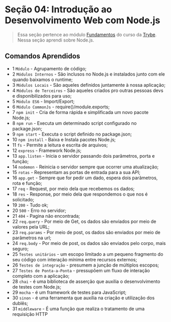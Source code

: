 # Seção 04: Introdução ao Desenvolvimento Web com Node.js

>Essa seção pertence ao módulo [Fundamentos](https://github.com/Ruan-Portella/Trybe_Exercicios/tree/main/back-end) do curso da [Trybe](https://www.betrybe.com/). Nessa seção aprendi sobre Node.js.

## Comandos Aprendidos

- 1 `Módulo` - Agrupamento de código;
- 2 `Módulos Internos` - São inclusos no Node.js e instalados junto com ele quando baixamos o runtime;
- 3 `Módulos Locais` - São aqueles definidos juntamente à nossa aplicação;
- 4 `Módulos de Terceiros` - São aqueles criados pro outras pessoas devs e disponibilizados para uso;
- 5 `Módulo ES6` - Import/Export;
- 6 `Módulo CommonJs` - require()/module.exports;
- 7 `npm init` - Cria de forma rápida e simplificada um novo pacote Node.js;
- 8 `npm run` - Executa um determinado script configurado no package.json;
- 9 `npm start` - Executa o script definido no package.json;
- 10 `npm install` - Baixa e Instala pacotes Node.js;
- 11 `fs` - Permite a leitura e escrita de arquivos;
- 12 `express` - Framework Node.js;
- 13 `app.listen` - Inicia o servidor passando dois parâmetros, porta e função;
- 14 `nodemon` - Reinicia o servidor sempre que ocorrer uma atualização;
- 15 `rotas` - Representam as portas de entrada para a sua API;
- 16 `app.get` - Sempre que for pedir um dado, espera dois parâmetros, rota e função;
- 17 `req` - Request, por meio dela que recebemos os dados;
- 18 `res` - Response, por meio dela que respondemos o que nos é solicitado;
- 19 `200` - Tudo ok;
- 20 `500` - Erro no servidor;
- 21 `404` - Pagina não encontrada;
- 22 `req.query` - Por meio de Get, os dados são enviados por meio de valores pela URL;
- 23 `req.params` - Por meio de post, os dados são enviados por meio de parâmetros na url;
- 24 `req.body` - Por meio de post, os dados são enviados pelo corpo, mais seguro;
- 25 `Testes unitários` - um escopo limitado a um pequeno fragmento do seu código com interação mínima entre recursos externos;
- 26 `Testes de integração` - presumem a junção de múltiplos escopos;
- 27 `Testes de Ponta-a-Ponta` - pressupõem um fluxo de interação completo com a aplicação;
- 28 `chai` - é uma biblioteca de asserção que auxilia o desenvolvimento de testes com Node.js;
- 29 `mocha` - é um framework de testes para JavaScript;
- 30 `sinon` - é uma ferramenta que auxilia na criação e utilização dos dublês;
- 31 `middleware` - É uma função que realiza o tratamento de uma requisição HTTP